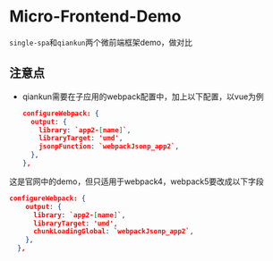 # Micro-Frontend-Demo

`single-spa`和`qiankun`两个微前端框架demo，做对比

## 注意点

- qiankun需要在子应用的webpack配置中，加上以下配置，以vue为例
  ```json
  configureWebpack: {
    output: {
      library: `app2-[name]`,
      libraryTarget: 'umd',
      jsonpFunction: `webpackJsonp_app2`,
    },
  },
  ```

这是官网中的demo，但只适用于webpack4，webpack5要改成以下字段
```json
configureWebpack: {
    output: {
      library: `app2-[name]`,
      libraryTarget: 'umd',
      chunkLoadingGlobal: `webpackJsonp_app2`,
    },
  },
```